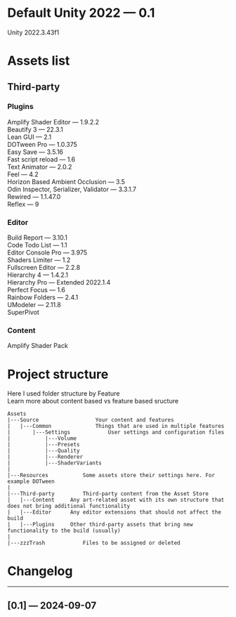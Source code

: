 # Default Unity 2022 — 0.1
Unity 2022.3.43f1
  
# Assets list
## Third-party
### Plugins
Amplify Shader Editor — 1.9.2.2  
Beautify 3 — 22.3.1  
Lean GUI — 2.1  
DOTween Pro — 1.0.375  
Easy Save — 3.5.16  
Fast script reload — 1.6  
Text Animator — 2.0.2  
Feel — 4.2  
Horizon Based Ambient Occlusion — 3.5  
Odin Inspector, Serializer, Validator — 3.3.1.7  
Rewired — 1.1.47.0  
Reflex — 9  


### Editor 
Build Report — 3.10.1  
Code Todo List — 1.1  
Editor Console Pro — 3.975  
Shaders Limiter — 1.2  
Fullscreen Editor — 2.2.8  
Hierarchy 4 — 1.4.2.1  
Hierarchy Pro — Extended 2022.1.4  
Perfect Focus — 1.6  
Rainbow Folders — 2.4.1  
UModeler — 2.11.8  
SuperPivot  
  
### Content  
Amplify Shader Pack  
  
# Project structure
Here I used folder structure by Feature  
Learn more about сontent based vs feature based sructure  
```
Assets
|---Source					Your content and features
| 	|---Common				Things that are used in multiple features
|		|---Settings			User settings and configuration files
| 			|---Volume
| 			|---Presets
| 			|---Quality
| 			|---Renderer
| 			|---ShaderVariants
|
|---Resources			Some assets store their settings here. For example DOTween
|
|---Third-party			Third-party content from the Asset Store
| 	|---Content		Any art-related asset with its own structure that does not bring additional functionality
| 	|---Editor		Any editor extensions that should not affect the build
| 	|---Plugins		Other third-party assets that bring new functionality to the build (usually)
|
|---zzzTrash			Files to be assigned or deleted

```


# Changelog

---

## [0.1] — 2024-09-07